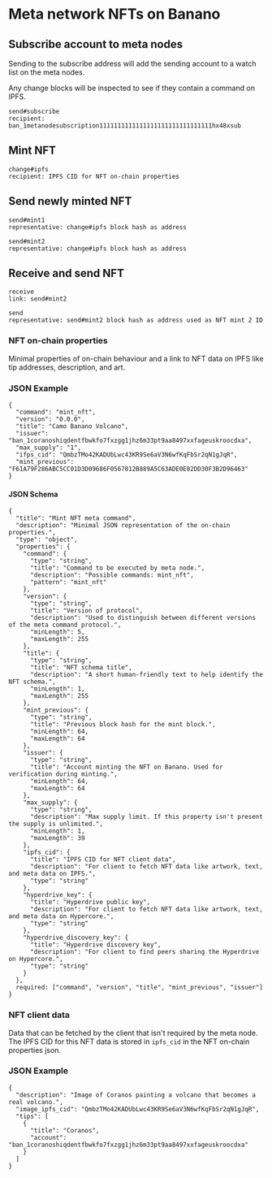# Meta network NFTs on Banano

## Subscribe account to meta nodes
Sending to the subscribe address will add the sending account to a watch list on the meta nodes.

Any change blocks will be inspected to see if they contain a command on IPFS.
```
send#subscribe
recipient: ban_1metanodesubscription1111111111111111111111111111111hx48xsub
```

## Mint NFT
```
change#ipfs
recipient: IPFS CID for NFT on-chain properties
```

## Send newly minted NFT
```
send#mint1
representative: change#ipfs block hash as address

send#mint2
representative: change#ipfs block hash as address
```

## Receive and send NFT
```
receive
link: send#mint2

send
representative: send#mint2 block hash as address used as NFT mint 2 ID
```

### NFT on-chain properties

Minimal properties of on-chain behaviour and a link to NFT data on IPFS like tip addresses, description, and art.

### JSON Example

```
{
  "command": "mint_nft",
  "version": "0.0.0",
  "title": "Camo Banano Volcano",
  "issuer": "ban_1coranoshiqdentfbwkfo7fxzgg1jhz6m33pt9aa8497xxfageuskroocdxa",
  "max_supply": "1",
  "ifps_cid": "QmbzTMo42KADUbLwc43KR9Se6aV3N6wfKqFbSr2qN1gJqR",
  "mint_previous": "F61A79F286ABC5CC01D3D09686F0567812B889A5C63ADE0E82DD30F3B2D96463"
}
```

#### JSON Schema
```
{
  "title": "Mint NFT meta command",
  "description": "Minimal JSON representation of the on-chain properties.",
  "type": "object",
  "properties": {
    "command": {
      "type": "string",
      "title": "Command to be executed by meta node.",
      "description": "Possible commands: mint_nft",
      "pattern": "mint_nft"
    },
    "version": {
      "type": "string",
      "title": "Version of protocol",
      "description": "Used to distinguish between different versions of the meta command protocol.",
      "minLength": 5,
      "maxLength": 255
    },
    "title": {
      "type": "string",
      "title": "NFT schema title",
      "description": "A short human-friendly text to help identify the NFT schema.",
      "minLength": 1,
      "maxLength": 255
    },
    "mint_previous": {
      "type": "string",
      "title": "Previous block hash for the mint block.",
      "minLength": 64,
      "maxLength": 64
    },
    "issuer": {
      "type": "string",
      "title": "Account minting the NFT on Banano. Used for verification during minting.",
      "minLength": 64,
      "maxLength": 64
    },
    "max_supply": {
      "type": "string",
      "description": "Max supply limit. If this property isn't present the supply is unlimited.",
      "minLength": 1,
      "maxLength": 39
    },
    "ipfs_cid": {
      "title": "IPFS CID for NFT client data",
      "description": "For client to fetch NFT data like artwork, text, and meta data on IPFS.",
      "type": "string"
    },
    "hyperdrive_key": {
      "title": "Hyperdrive public key",
      "description": "For client to fetch NFT data like artwork, text, and meta data on Hypercore.",
      "type": "string"
    },
    "hyperdrive_discovery_key": {
      "title": "Hyperdrive discovery key",
      "description": "For client to find peers sharing the Hyperdrive on Hypercore.",
      "type": "string"
    }
  },
  required: ["command", "version", "title", "mint_previous", "issuer"]
}
```

### NFT client data

Data that can be fetched by the client that isn't required by the meta node.
The IPFS CID for this NFT data is stored in `ipfs_cid` in the NFT on-chain properties json.

### JSON Example

```
{
  "description": "Image of Coranos painting a volcano that becomes a real volcano.",
  "image_ipfs_cid": "QmbzTMo42KADUbLwc43KR9Se6aV3N6wfKqFbSr2qN1gJqR",
  "tips": [
    {
      "title": "Coranos",
      "account": "ban_1coranoshiqdentfbwkfo7fxzgg1jhz6m33pt9aa8497xxfageuskroocdxa"
    }
  ]
}
```
